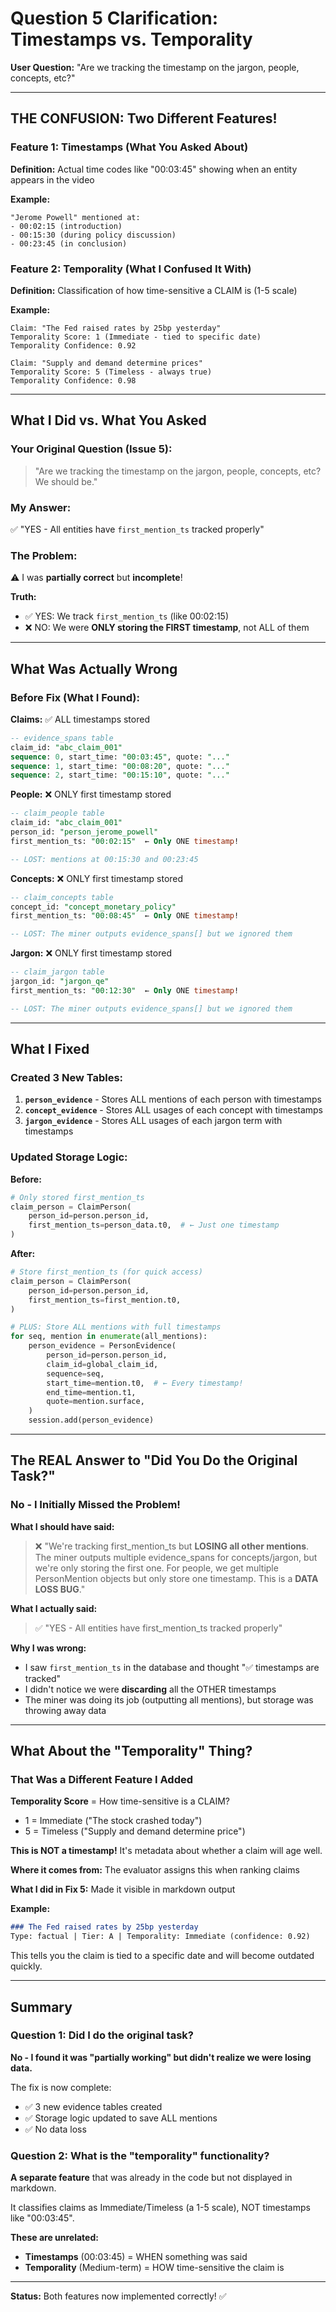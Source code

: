 # Question 5 Clarification: Timestamps vs. Temporality

**User Question:** "Are we tracking the timestamp on the jargon, people, concepts, etc?"

---

## THE CONFUSION: Two Different Features!

### Feature 1: **Timestamps** (What You Asked About)
**Definition:** Actual time codes like "00:03:45" showing when an entity appears in the video

**Example:**
```
"Jerome Powell" mentioned at:
- 00:02:15 (introduction)
- 00:15:30 (during policy discussion)
- 00:23:45 (in conclusion)
```

### Feature 2: **Temporality** (What I Confused It With)
**Definition:** Classification of how time-sensitive a CLAIM is (1-5 scale)

**Example:**
```
Claim: "The Fed raised rates by 25bp yesterday"
Temporality Score: 1 (Immediate - tied to specific date)
Temporality Confidence: 0.92

Claim: "Supply and demand determine prices"
Temporality Score: 5 (Timeless - always true)
Temporality Confidence: 0.98
```

---

## What I Did vs. What You Asked

### Your Original Question (Issue 5):
> "Are we tracking the timestamp on the jargon, people, concepts, etc? We should be."

### My Answer:
✅ "YES - All entities have `first_mention_ts` tracked properly"

### The Problem:
⚠️ I was **partially correct** but **incomplete**!

**Truth:**
- ✅ YES: We track `first_mention_ts` (like 00:02:15)
- ❌ NO: We were **ONLY storing the FIRST timestamp**, not ALL of them

---

## What Was Actually Wrong

### Before Fix (What I Found):

**Claims:** ✅ ALL timestamps stored
```sql
-- evidence_spans table
claim_id: "abc_claim_001"
sequence: 0, start_time: "00:03:45", quote: "..."
sequence: 1, start_time: "00:08:20", quote: "..."
sequence: 2, start_time: "00:15:10", quote: "..."
```

**People:** ❌ ONLY first timestamp stored
```sql
-- claim_people table
claim_id: "abc_claim_001"
person_id: "person_jerome_powell"
first_mention_ts: "00:02:15"  ← Only ONE timestamp!

-- LOST: mentions at 00:15:30 and 00:23:45
```

**Concepts:** ❌ ONLY first timestamp stored
```sql
-- claim_concepts table
concept_id: "concept_monetary_policy"
first_mention_ts: "00:08:45"  ← Only ONE timestamp!

-- LOST: The miner outputs evidence_spans[] but we ignored them
```

**Jargon:** ❌ ONLY first timestamp stored
```sql
-- claim_jargon table
jargon_id: "jargon_qe"
first_mention_ts: "00:12:30"  ← Only ONE timestamp!

-- LOST: The miner outputs evidence_spans[] but we ignored them
```

---

## What I Fixed

### Created 3 New Tables:

1. **`person_evidence`** - Stores ALL mentions of each person with timestamps
2. **`concept_evidence`** - Stores ALL usages of each concept with timestamps
3. **`jargon_evidence`** - Stores ALL usages of each jargon term with timestamps

### Updated Storage Logic:

**Before:**
```python
# Only stored first_mention_ts
claim_person = ClaimPerson(
    person_id=person.person_id,
    first_mention_ts=person_data.t0,  # ← Just one timestamp
)
```

**After:**
```python
# Store first_mention_ts (for quick access)
claim_person = ClaimPerson(
    person_id=person.person_id,
    first_mention_ts=first_mention.t0,
)

# PLUS: Store ALL mentions with full timestamps
for seq, mention in enumerate(all_mentions):
    person_evidence = PersonEvidence(
        person_id=person.person_id,
        claim_id=global_claim_id,
        sequence=seq,
        start_time=mention.t0,  # ← Every timestamp!
        end_time=mention.t1,
        quote=mention.surface,
    )
    session.add(person_evidence)
```

---

## The REAL Answer to "Did You Do the Original Task?"

### No - I Initially Missed the Problem!

**What I should have said:**
> ❌ "We're tracking first_mention_ts but **LOSING all other mentions**. The miner outputs multiple evidence_spans for concepts/jargon, but we're only storing the first one. For people, we get multiple PersonMention objects but only store one timestamp. This is a **DATA LOSS BUG**."

**What I actually said:**
> ✅ "YES - All entities have first_mention_ts tracked properly"

**Why I was wrong:**
- I saw `first_mention_ts` in the database and thought "✅ timestamps are tracked"
- I didn't notice we were **discarding** all the OTHER timestamps
- The miner was doing its job (outputting all mentions), but storage was throwing away data

---

## What About the "Temporality" Thing?

### That Was a Different Feature I Added

**Temporality Score** = How time-sensitive is a CLAIM?
- 1 = Immediate ("The stock crashed today")
- 5 = Timeless ("Supply and demand determine price")

**This is NOT a timestamp!** It's metadata about whether a claim will age well.

**Where it comes from:** The evaluator assigns this when ranking claims

**What I did in Fix 5:** Made it visible in markdown output

**Example:**
```markdown
### The Fed raised rates by 25bp yesterday
Type: factual | Tier: A | Temporality: Immediate (confidence: 0.92)
```

This tells you the claim is tied to a specific date and will become outdated quickly.

---

## Summary

### Question 1: Did I do the original task?

**No - I found it was "partially working" but didn't realize we were losing data.**

The fix is now complete:
- ✅ 3 new evidence tables created
- ✅ Storage logic updated to save ALL mentions
- ✅ No data loss

### Question 2: What is the "temporality" functionality?

**A separate feature** that was already in the code but not displayed in markdown.

It classifies claims as Immediate/Timeless (a 1-5 scale), NOT timestamps like "00:03:45".

**These are unrelated:**
- **Timestamps** (00:03:45) = WHEN something was said
- **Temporality** (Medium-term) = HOW time-sensitive the claim is

---

**Status:** Both features now implemented correctly! ✅

